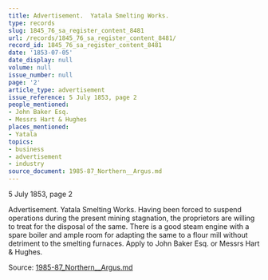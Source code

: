 ```yaml
---
title: Advertisement.  Yatala Smelting Works.
type: records
slug: 1845_76_sa_register_content_8481
url: /records/1845_76_sa_register_content_8481/
record_id: 1845_76_sa_register_content_8481
date: '1853-07-05'
date_display: null
volume: null
issue_number: null
page: '2'
article_type: advertisement
issue_reference: 5 July 1853, page 2
people_mentioned:
- John Baker Esq.
- Messrs Hart & Hughes
places_mentioned:
- Yatala
topics:
- business
- advertisement
- industry
source_document: 1985-87_Northern__Argus.md
---
```


5 July 1853, page 2

Advertisement.  Yatala Smelting Works.  Having been forced to suspend operations during the present mining stagnation, the proprietors are willing to treat for the disposal of the same.  There is a good steam engine with a spare boiler and ample room for adapting the same to a flour mill without detriment to the smelting furnaces.  Apply to John Baker Esq. or Messrs Hart & Hughes.

Source: [1985-87_Northern__Argus.md](/downloads/markdown/1985-87_Northern__Argus.md)
